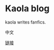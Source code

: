 # Kaola blog
kaola writes fanfics.

中文

[链接](https://github.com/Nico-shi-kaola/blog/blob/master/%E3%80%8A%E6%98%9F%E9%99%85%E7%89%B9%E5%B7%A5%E3%80%8B%E4%B8%8E%E5%A5%BD%E8%8E%B1%E5%9D%9E%E6%AE%96%E6%B0%91%E4%B8%BB%E4%B9%89.md)
